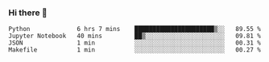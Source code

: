 ### Hi there 👋

<!--START_SECTION:waka-->
```text
Python             6 hrs 7 mins    ██████████████████████▒░░   89.55 % 
Jupyter Notebook   40 mins         ██▒░░░░░░░░░░░░░░░░░░░░░░   09.81 % 
JSON               1 min           ░░░░░░░░░░░░░░░░░░░░░░░░░   00.31 % 
Makefile           1 min           ░░░░░░░░░░░░░░░░░░░░░░░░░   00.27 % 
```
<!--END_SECTION:waka-->

<!--
**QuantumA/QuantumA** is a ✨ _special_ ✨ repository because its `README.md` (this file) appears on your GitHub profile.

Here are some ideas to get you started:

- 🔭 I’m currently working on ...
- 🌱 I’m currently learning ...
- 👯 I’m looking to collaborate on ...
- 🤔 I’m looking for help with ...
- 💬 Ask me about ...
- 📫 How to reach me: ...
- 😄 Pronouns: ...
- ⚡ Fun fact: ...
-->
